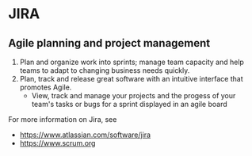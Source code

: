 # JIRA

## Agile planning and project management

1. Plan and organize work into sprints; manage team capacity and help teams to adapt to changing business needs quickly.
2. Plan, track and release great software with an intuitive interface that promotes Agile.
    - View, track and manage your projects and the progess of your team's tasks or bugs for a sprint displayed in an agile board

For more information on Jira, see 
- https://www.atlassian.com/software/jira 
- https://www.scrum.org
